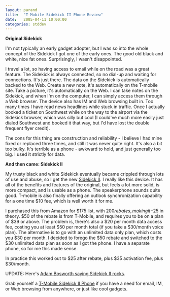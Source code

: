 ```yaml
---
layout: parand
title:  "T-Mobile Sidekick II Phone Review"
date:   2005-04-11 10:00:00
categories: stddev
---
```

**Original Sidekick**

I'm not typically an early gadget adopter, but I was so into the whole concept of the Sidekick I got one of the early ones. The good old black and white, nice fat ones. Surprisingly, I wasn't disappointed.

I travel a lot, so having access to email while on the road was a great feature. The Sidekick is always connected, so no dial-up and waiting for connections. It's just there. The data on the Sidekick is automatically backed to the Web. Create a new note, it's automatically on the T-mobile site. Take a picture, it's automatically on the Web. I can take notes on the Sidekick, and when I'm on the computer, I can simply access them through a Web browser. The device also has IM and Web browsing built in. Too many times I have read news headlines while stuck in traffic. Once I actually booked a ticket on Southwest while on the way to the airport via the Sidekick browser, which was silly but cool \(I could've much more easily just dialed Southwest and booked it that way, but I'd have lost the double frequent flyer credit\).

The cons for this thing are construction and reliability - I believe I had mine fixed or replaced three times, and still it was never quite right. It's also a bit too bulky. It's terrible as a phone - awkward to hold, and just generally too big. I used it strictly for data.

**And then came: Sidekick II**

My trusty black and white Sidekick eventually became crippled through lots of use and abuse, so I get the new [Sidekick II](/web/20120203002611/http://www.amazon.com/exec/obidos/redirect?tag=parandcom-20&path=tg/detail/-/B00063DKVC/qid=1108109962/sr=52-1/ref=sr_52_1_etk-cell/?v=glance&s=wireless&n=301185). I really like this device. It has all of the benefits and features of the original, but feels a lot more solid, is more compact, and is usable as a phone. The speakerphone sounds quite good. T-mobile is also finally offering an outlook synchronization capability for a one time $10 fee, which is well worth it for me.

I purchased this from Amazon for $175 list, with $200 rebates, making it -$25 in theory. $50 of the rebate is from T-Mobile, and requires you to be on a plan of $39 or above. The problem is, there's also a $20 per month data access fee, costing you at least $50 per month total \(if you take a $30/month voice plan\). The alternative is to go with an unlimited data only plan, which costs you $30 per month. I decided to forego the $50 rebate and switched to the $30 unlimited data plan as soon as I got the phone. I have a separate phone, so for me this made sense.

In practice this worked out to $25 after rebate, plus $35 activation fee, plus $30/month.

UPDATE: Here's [Adam Bosworth saying Sidekick II rocks](/web/20120203002611/http://www.adambosworth.net/archives/000048.html). 

Grab yourself a [T-Mobile Sidekick II Phone](/web/20120203002611/http://www.amazon.com/exec/obidos/redirect?tag=parandcom-20&path=tg/detail/-/B00063DKVC/qid=1108109962/sr=52-1/ref=sr_52_1_etk-cell/?v=glance&s=wireless&n=301185) if you have a need for email, IM, or Web browsing from anywhere, or just like cool gadgets.

